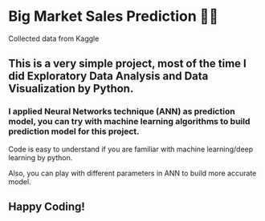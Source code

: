 # Big Market Sales Prediction 🏪🛒

Collected data from Kaggle

## This is a very simple project, most of the time I did Exploratory Data Analysis and Data Visualization by Python.

### I applied Neural Networks technique (ANN) as prediction model,  you can try with machine learning algorithms to build prediction model for this project.

Code is easy to understand if you are familiar with machine learning/deep learning by python.

Also, you can play with different parameters in ANN to build more accurate model.

## Happy Coding!
